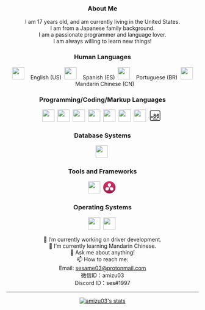 <div align="center">
  
### About Me
I am 17 years old, and am currently living in the United States.<br>
I am from a Japanese family background.<br>
I am a passionate programmer and language lover.<br>
I am always willing to learn new things!<br>

### Human Languages
<img height="32" width="32" src="https://github.com/hjnilsson/country-flags/blob/main/svg/us.svg?size=128&color=currentColor" />&nbsp;&nbsp;&nbsp;&nbsp;English (US)&nbsp;
<img height="32" width="32" src="https://github.com/hjnilsson/country-flags/blob/main/svg/es.svg?size=128&color=currentColor" />&nbsp;&nbsp;&nbsp;&nbsp;Spanish (ES)&nbsp;
<img height="32" width="32" src="https://github.com/hjnilsson/country-flags/blob/main/svg/br.svg?size=128&color=currentColor" />&nbsp;&nbsp;&nbsp;&nbsp;Portuguese (BR)&nbsp;
<img height="32" width="32" src="https://github.com/hjnilsson/country-flags/blob/main/svg/cn.svg?size=128&color=currentColor" />&nbsp;&nbsp;&nbsp;&nbsp;Mandarin Chinese (CN)&nbsp;
 
### Programming/Coding/Markup Languages 
<img height="32" width="32" src="https://icongr.am/devicon/cplusplus-original.svg?size=128&color=currentColor" />&nbsp;
<img height="32" width="32" src="https://icongr.am/devicon/c-original.svg?size=128&color=currentColor" />&nbsp;
<img height="32" width="32" src="http://rust-lang.org/logos/rust-logo-blk.svg?size=128&color=currentColor" />&nbsp;
<img height="32" width="32" src="https://icongr.am/devicon/python-original.svg?size=128&color=currentColor" />&nbsp;
<img height="32" width="32" src="https://icongr.am/devicon/html5-original.svg?size=128&color=currentColor" />&nbsp;
<img height="32" width="32" src="https://icongr.am/devicon/css3-original.svg?size=128&color=currentColor" />&nbsp;
<img height="32" width="32" src="https://icongr.am/devicon/php-original.svg?size=128&color=currentColor" />&nbsp;
<img height="32" width="32" src="https://raw.githubusercontent.com/amizu03/amizu03/main/x86asm.svg?size=128&color=currentColor" />&nbsp;
 
### Database Systems
<img height="32" width="32" src="https://icongr.am/devicon/mysql-original-wordmark.svg?size=128&color=currentColor" />&nbsp;
 
### Tools and Frameworks
<img height="32" width="32" src="https://icongr.am/devicon/bootstrap-plain-wordmark.svg?size=128&color=currentColor" />&nbsp;
<img height="32" width="32" src="https://github.com/amizu03/amizu03/blob/main/davinci-resolve-12.svg?size=128&color=currentColor" />&nbsp;

### Operating Systems
<img height="32" width="32" src="https://icongr.am/devicon/linux-original.svg?size=128&color=currentColor" />&nbsp;
<img height="32" width="32" src="https://icongr.am/devicon/windows8-original.svg?size=128&color=currentColor" />&nbsp;

🔭 I’m currently working on driver development.<br>
🌱 I’m currently learning Mandarin Chinese.<br>
💬 Ask me about anything!<br>
📫 How to reach me:<br>
Email: sesame03@protonmail.com<br>
微信ID：amizu03<br>
Discord ID：ses#1997<br>

<hr>
 
<p>
  <a href="https://github.com/amizu03">
    <img src="https://github-readme-stats.vercel.app/api?username=amizu03&hide_border=true&show_icons=true" alt="amizu03's stats">
  </a>
</p>
</div>

